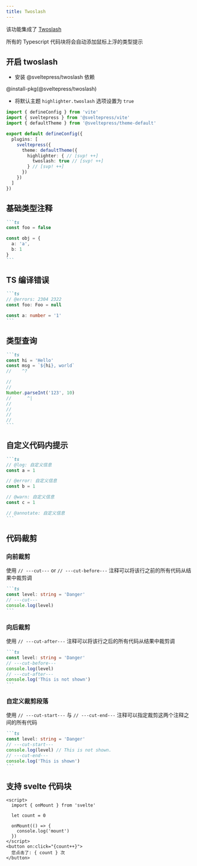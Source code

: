 ```yaml
---
title: Twoslash
---
```


该功能集成了 [Twoslash](https://github.com/twoslashes/twoslash)

所有的 Typescript 代码块将会自动添加鼠标上浮的类型提示

## 开启 twoslash

* 安装 @sveltepress/twoslash 依赖

@install-pkg(@sveltepress/twoslash)

* 将默认主题 `highlighter.twoslash` 选项设置为 `true`
```ts title="vite.config.(js|ts)"
import { defineConfig } from 'vite'
import { sveltepress } from '@sveltepress/vite'
import { defaultTheme } from '@sveltepress/theme-default'

export default defineConfig({
  plugins: [
    sveltepress({
      theme: defaultTheme({
        highlighter: { // [svp! ++]
          twoslash: true // [svp! ++]
        } // [svp! ++]
      })
    })
  ]
})
```

## 基础类型注释

````md live
```ts
const foo = false

const obj = {
  a: 'a',
  b: 1
}
```
````

## TS 编译错误

````md live
```ts
// @errors: 2304 2322
const foo: Foo = null

const a: number = '1'
```
````

## 类型查询

````md live
```ts
const hi = 'Hello'
const msg = `${hi}, world`
//    ^?

//
//
Number.parseInt('123', 10)
//      ^|
//
//
//
//
```
````

## 自定义代码内提示

````md live
```ts
// @log: 自定义信息
const a = 1

// @error: 自定义信息
const b = 1

// @warn: 自定义信息
const c = 1

// @annotate: 自定义信息
```
````

## 代码裁剪

### 向前裁剪

使用 `// ---cut---` or `// ---cut-before---` 注释可以将该行之前的所有代码从结果中裁剪调

````md live
```ts
const level: string = 'Danger'
// ---cut---
console.log(level)
```
````


### 向后裁剪

使用 `// ---cut-after---` 注释可以将该行之后的所有代码从结果中裁剪调

````md live
```ts
const level: string = 'Danger'
// ---cut-before---
console.log(level)
// ---cut-after---
console.log('This is not shown')
```
````

### 自定义裁剪段落

使用 `// ---cut-start---` 与 `// ---cut-end---` 注释可以指定裁剪这两个注释之间的所有代码

````md live
```ts
const level: string = 'Danger'
// ---cut-start---
console.log(level) // This is not shown.
// ---cut-end---
console.log('This is shown')
```
````

## 支持 svelte 代码块

```svelte
<script>
  import { onMount } from 'svelte'

  let count = 0

  onMount(() => {
    console.log('mount')
  })
</script>
<button on:click="{count++}">
  您点击了: { count } 次
</button>
```